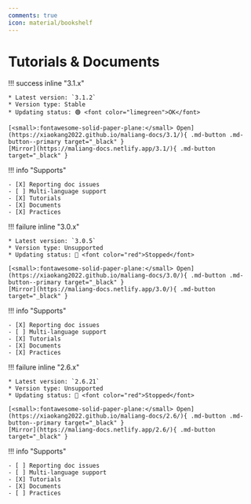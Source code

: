 ```yaml
---
comments: true
icon: material/bookshelf
---
```


# Tutorials & Documents

<div markdown>

!!! success inline "3.1.x"

    * Latest version: `3.1.2`
    * Version type: Stable
    * Updating status: 🟢 <font color="limegreen">OK</font>

    [<small>:fontawesome-solid-paper-plane:</small> Open](https://xiaokang2022.github.io/maliang-docs/3.1/){ .md-button .md-button--primary target="_black" }
    [Mirror](https://maliang-docs.netlify.app/3.1/){ .md-button target="_black" }

!!! info "Supports"

    - [X] Reporting doc issues
    - [ ] Multi-language support
    - [X] Tutorials
    - [X] Documents
    - [X] Practices

</div>

<div markdown>

!!! failure inline "3.0.x"

    * Latest version: `3.0.5`
    * Version type: Unsupported
    * Updating status: 🔴 <font color="red">Stopped</font>

    [<small>:fontawesome-solid-paper-plane:</small> Open](https://xiaokang2022.github.io/maliang-docs/3.0/){ .md-button .md-button--primary target="_black" }
    [Mirror](https://maliang-docs.netlify.app/3.0/){ .md-button target="_black" }

!!! info "Supports"

    - [X] Reporting doc issues
    - [ ] Multi-language support
    - [X] Tutorials
    - [X] Documents
    - [X] Practices

</div>

<div markdown>

!!! failure inline "2.6.x"

    * Latest version: `2.6.21`
    * Version type: Unsupported
    * Updating status: 🔴 <font color="red">Stopped</font>

    [<small>:fontawesome-solid-paper-plane:</small> Open](https://xiaokang2022.github.io/maliang-docs/2.6/){ .md-button .md-button--primary target="_black" }
    [Mirror](https://maliang-docs.netlify.app/2.6/){ .md-button target="_black" }

!!! info "Supports"

    - [ ] Reporting doc issues
    - [ ] Multi-language support
    - [X] Tutorials
    - [X] Documents
    - [ ] Practices

</div>
